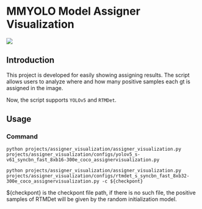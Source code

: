 # MMYOLO Model Assigner Visualization

<img src="https://user-images.githubusercontent.com/40284075/208255302-dbcf8cb0-b9d1-495f-8908-57dd2370dba8.png"/>

## Introduction

This project is developed for easily showing assigning results. The script allows users to analyze where and how many positive samples each gt is assigned in the image.

Now, the script supports `YOLOv5` and `RTMDet`.

## Usage

### Command

```shell
python projects/assigner_visualization/assigner_visualization.py projects/assigner_visualization/configs/yolov5_s-v61_syncbn_fast_8xb16-300e_coco_assignervisualization.py
```

```shell
python projects/assigner_visualization/assigner_visualization.py projects/assigner_visualization/configs/rtmdet_s_syncbn_fast_8xb32-300e_coco_assignervisualization.py -c ${checkpont}
```

${checkpont} is the checkpont file path, if there is no such file, the positive samples of RTMDet will be given by the random initialization model.
